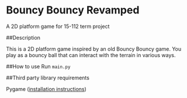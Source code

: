 # Bouncy Bouncy Revamped

A 2D platform game for 15-112 term project

##Description

This is a 2D platform game inspired by an old Bouncy Bouncy game. You play as a bouncy ball that can interact with the terrain in various ways.

##How to use
Run `main.py`

##Third party library requirements

Pygame ([installation instructions](https://www.pygame.org/wiki/GettingStarted))
